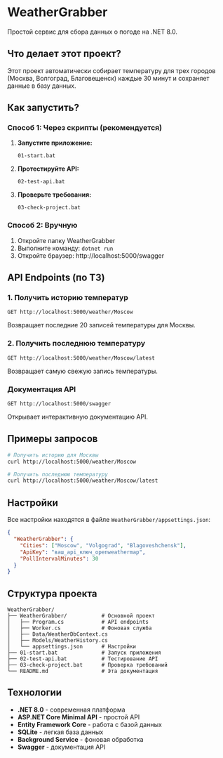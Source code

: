 # WeatherGrabber

Простой сервис для сбора данных о погоде на .NET 8.0.

## Что делает этот проект?

Этот проект автоматически собирает температуру для трех городов (Москва, Волгоград, Благовещенск) каждые 30 минут и сохраняет данные в базу данных.

## Как запустить?

### Способ 1: Через скрипты (рекомендуется)

1. **Запустите приложение:**
   ```
   01-start.bat
   ```

2. **Протестируйте API:**
   ```
   02-test-api.bat
   ```

3. **Проверьте требования:**
   ```
   03-check-project.bat
   ```

### Способ 2: Вручную

1. Откройте папку WeatherGrabber
2. Выполните команду: `dotnet run`
3. Откройте браузер: http://localhost:5000/swagger

## API Endpoints (по ТЗ)

### 1. Получить историю температур
```
GET http://localhost:5000/weather/Moscow
```
Возвращает последние 20 записей температуры для Москвы.

### 2. Получить последнюю температуру
```
GET http://localhost:5000/weather/Moscow/latest
```
Возвращает самую свежую запись температуры.

### Документация API
```
GET http://localhost:5000/swagger
```
Открывает интерактивную документацию API.

## Примеры запросов

```bash
# Получить историю для Москвы
curl http://localhost:5000/weather/Moscow

# Получить последнюю температуру
curl http://localhost:5000/weather/Moscow/latest
```

## Настройки

Все настройки находятся в файле `WeatherGrabber/appsettings.json`:

```json
{
  "WeatherGrabber": {
    "Cities": ["Moscow", "Volgograd", "Blagoveshchensk"],
    "ApiKey": "ваш_api_ключ_openweathermap",
    "PollIntervalMinutes": 30
  }
}
```

## Структура проекта

```
WeatherGrabber/
├── WeatherGrabber/           # Основной проект
│   ├── Program.cs            # API endpoints
│   ├── Worker.cs             # Фоновая служба
│   ├── Data/WeatherDbContext.cs
│   ├── Models/WeatherHistory.cs
│   └── appsettings.json      # Настройки
├── 01-start.bat              # Запуск приложения
├── 02-test-api.bat           # Тестирование API
├── 03-check-project.bat      # Проверка требований
└── README.md                 # Эта документация
```

## Технологии

- **.NET 8.0** - современная платформа
- **ASP.NET Core Minimal API** - простой API
- **Entity Framework Core** - работа с базой данных
- **SQLite** - легкая база данных
- **Background Service** - фоновая обработка
- **Swagger** - документация API

